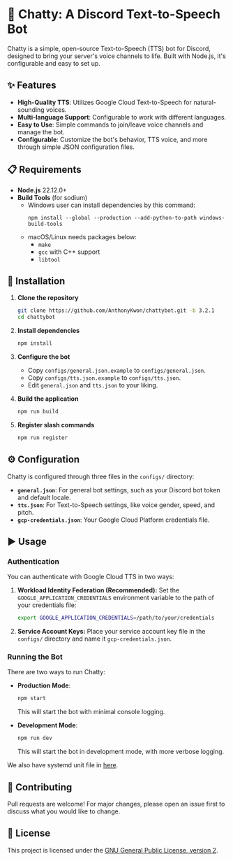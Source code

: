 # 💬 Chatty: A Discord Text-to-Speech Bot

Chatty is a simple, open-source Text-to-Speech (TTS) bot for Discord, designed to bring your server's voice channels to life. Built with Node.js, it's configurable and easy to set up.

## ✨ Features

* **High-Quality TTS**: Utilizes Google Cloud Text-to-Speech for natural-sounding voices.
* **Multi-language Support**: Configurable to work with different languages.
* **Easy to Use**: Simple commands to join/leave voice channels and manage the bot.
* **Configurable**: Customize the bot's behavior, TTS voice, and more through simple JSON configuration files.

## 📋 Requirements

* **Node.js** 22.12.0+
* **Build Tools** (for sodium)
  * Windows user can install dependencies by this command:
    ```batch
    npm install --global --production --add-python-to-path windows-build-tools
    ```
  * macOS/Linux needs packages below:
    * `make`
    * `gcc` with C++ support
    * `libtool`

## 🚀 Installation

1. **Clone the repository**

    ```bash
    git clone https://github.com/AnthonyKwon/chattybot.git -b 3.2.1
    cd chattybot
    ```

2. **Install dependencies**

    ```bash
    npm install
    ```

3. **Configure the bot**

    * Copy `configs/general.json.example` to `configs/general.json`.
    * Copy `configs/tts.json.example` to `configs/tts.json`.
    * Edit `general.json` and `tts.json` to your liking.

4. **Build the application**

    ```bash
    npm run build
    ```

5. **Register slash commands**

    ```bash
    npm run register
    ```

## ⚙️ Configuration

Chatty is configured through three files in the `configs/` directory:

* **`general.json`**: For general bot settings, such as your Discord bot token and default locale.
* **`tts.json`**: For Text-to-Speech settings, like voice gender, speed, and pitch.
* **`gcp-credentials.json`**: Your Google Cloud Platform credentials file.

## ▶️ Usage

### Authentication

You can authenticate with Google Cloud TTS in two ways:

1. **Workload Identity Federation (Recommended):**
   Set the `GOOGLE_APPLICATION_CREDENTIALS` environment variable to the path of your credentials file:

    ```bash
    export GOOGLE_APPLICATION_CREDENTIALS=/path/to/your/credentials
    ```

2. **Service Account Keys:**
   Place your service account key file in the `configs/` directory and name it `gcp-credentials.json`.

### Running the Bot

There are two ways to run Chatty:

* **Production Mode**:

    ```bash
    npm start
    ```

  This will start the bot with minimal console logging.


* **Development Mode**:

    ```bash
    npm run dev
    ```

  This will start the bot in development mode, with more verbose logging.  

We also have systemd unit file in [here](assets/docs/systemd-service-units/chattybot.service).

## 🙌 Contributing

Pull requests are welcome! For major changes, please open an issue first to discuss what you would like to change.

## 📜 License

This project is licensed under the [GNU General Public License, version 2](https://www.gnu.org/licenses/old-licenses/gpl-2.0.html).
